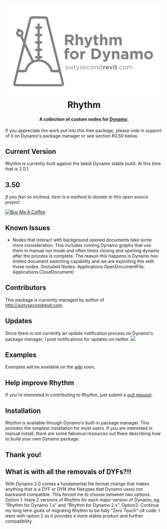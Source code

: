 <h1 align="center">
  <br>
  <img src="!Documentation/Logo/RhythmLogo.png" alt="Rhythm" width="500">
  <br>
  Rhythm
  <br>
</h1>

<h4 align="center">A collection of custom nodes for <a href="http://dynamobim.org/" target="_blank">Dynamo</a>.</h4>


If you appreciate the work put into this free package, please vote in support of it on Dynamo's package manager or see section #3.50 below.

## Current Version
Rhythm is currently built against the latest Dynamo stable build. At this time that is 2.0.1.

## 3.50
 _If you feel so inclined, here is a method to donate to this open source project_

 <a href="https://www.buymeacoffee.com/j0hnp" target="_blank"><img src="https://www.buymeacoffee.com/assets/img/custom_images/orange_img.png" alt="Buy Me A Coffee" style="height: 41px !important;width: 174px !important;box-shadow: 0px 3px 2px 0px rgba(190, 190, 190, 0.5) !important;-webkit-box-shadow: 0px 3px 2px 0px rgba(190, 190, 190, 0.5) !important;" ></a>

## Known Issues
- Nodes that interact with background opened documents take some more consideration. This includes running Dynamo graphs that use them in manual run mode and often times closing and opening dynamo after the process is complete. The reason this happens is Dynamo has limited document switching capability and we are exploiting this with those nodes. (Included Nodes: Applications.OpenDocumentFile, Applications.CloseDocument)

## Contributors
This package is currently managed by author of http://sixtysecondrevit.com.

## Updates
Since there is not currently an update notification process on Dynamo's package manager, I post notifications for updates on twitter.
[![](https://img.shields.io/twitter/follow/60secondrevit.svg?label=Follow&style=social)](https://twitter.com/60secondrevit)

## Examples
Examples will be available on the [wiki](https://github.com/johnpierson/RhythmForDynamo/wiki) soon,

## Help improve Rhythm
If you're interested in contributing to Rhythm, just submit a [pull request](https://github.com/sixtysecondrevit/RhythmForDynamo/pulls).

## Installation
Rhythm is available through Dynamo's built-in package manager. This provides the simplest installation for most users. If you are interested in manual install, there are some fabulous resources out there describing how to build your own Dynamo package.

## Thank you!

## What is with all the removals of DYFs?!!
With Dynamo 2.0 comes a fundamental file format change that makes anything that is a DYF or DYN (the filetypes that Dynamo uses) not backward compatible. This forced me to choose between two options. Option 1: Have 2 versions of Rhythm for each major version of Dynamo, eg. “Rhythm for Dynamo 1.x” and “Rhythm for Dynamo 2.x”. Option2: Continue my long term goals of migrating Rhythm to be fully “Zero Touch” c# code. I went with option 2 as it provides a more stable product and further compatibility.
